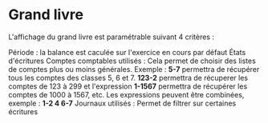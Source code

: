 # Grand livre 

L'affichage du grand livre est paramétrable suivant 4 critères :

Période
: la balance est caculée sur l'exercice en cours par défaut
États d'écritures
Comptes comptables utilisés
: Cela permet de choisir des listes de comptes plus ou moins générales. Exemple : **5-7** permettra de récupérer tous les comptes des classes 5, 6 et 7. **123-2** permettra de récuperer les comptes de 123 à 299 et l'expression **1-1567** permettra de récupérer les comptes de 1000 à 1567, etc. Les expressions peuvent être combinées, exemple : **1-2 4 6-7**
Journaux utilisés
: Permet de filtrer sur certaines écritures
